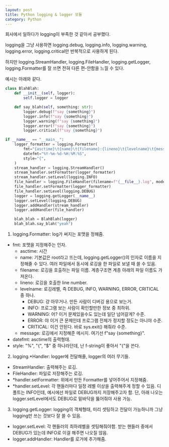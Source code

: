 ```yaml
---
layout: post
title: Python logging & logger 모듈
category: Python
---
```


회사에서 일하다가 logging이 부족한 것 같아서 공부했다.

logging을 그냥 사용하면 logging.debug, logging.info, logging.warning, logging.error, logging.critical만 반복적으로 사용하게 된다.

하지만 logging.StreamHandler, logging.FileHandler, logging.getLogger, logging.Formatter를 잘 쓰면 전혀 다른 편-안함을 느낄 수 있다.

예시는 아래와 같다.

<!--description-->

```python
class BlahBlah:
    def __init__(self, logger):
        self.logger = logger

    def say_blah(self, something: str):
        logger.debug(f"say {something}")
        logger.info(f"say {something}")
        logger.warning(f"say {something}")
        logger.error(f"say {something}")
        logger.critical(f"say {something}")

if __name__ == "__main__":
    logger_formatter = logging.Formatter(
        fmt="{asctime}\t{name}\t{filename}:{lineno}\t{levelname}\t{message}",
        datefmt="%Y-%m-%d-%H:%M:%S",
        style="{",
    )
    stream_handler = logging.StreamHandler()
    stream_handler.setFormatter(logger_formatter)
    stream_handler.setLevel(logging.INFO)
    file_handler = logging.FileHandler(filename=f"{__file__}.log", mode="w")
    file_handler.setFormatter(logger_formatter)
    file_handler.setLevel(logging.DEBUG)
    logger = logging.getLogger(__name__)
    logger.setLevel(logging.DEBUG)
    logger.addHandler(stream_handler)
    logger.addHandler(file_handler)

    blah_blah = BlahBlah(logger)
    blah_blah.say_blah("yeah")
```

1. logging.Formatter: log가 써지는 포맷을 정해줌.
  - fmt: 포맷을 지정해주는 인자.
    - asctime: 시간
    - name: 기본값은 root라고 뜨는데, logging.getLogger()의 인자로 이름을 지정해줄 수 있다. 여러 파일에서 동시에 로깅을 한 파일로 보낼 때 쓸 수 있음.
    - filename: 로깅을 호출하는 파일 이름. 계층구조면 계층 아래의 파일 이름도 가져온다.
    - lineno: 로깅을 호출한 line number.
    - levelname: 로깅레벨, 즉 DEBUG, INFO, WARNING, ERROR, CRITICAL 중 하나.
      - DEBUG: 걍 아무거나. 만든 사람이 디버깅 용으로 보는거.
      - INFO: 프로그램 보는 사람이 확인할만한 정보 중 최하위.
      - WARNING: 어? 이거 문제있을수도 있는데 일단 넘어갈게? 수준.
      - ERROR: 야 이거 큰 문제인데 프로그램 전체가 정지할 정도는 아니야 수준.
      - CRITICAL: 이건 안된다. 바로 sys.exit() 해줘라 수준.
    - message: 로깅에서 지정해준 메시지. 여기선 f"say {something}".
  - datefmt: asctime의 출력형태.
  - style: "%", "{", "$" 중 하나라던데, 난 f-string이 좋아서 "{"을 쓴다.
2. logging.*Handler: logger에 전달해줄, logger의 여러 무기들.
  - StreamHandler: 출력해주는 로깅.
  - FileHandler: 파일로 저장해주는 로깅.
  - *handler.setFormatter: 위에서 만든 Formatter를 넣어주어서 지정해줌.
  - *handler.setLevel: 각 핸들러마다 일정 레벨 이상을 출력해주게 정할 수 있음.
  디폴트는 INFO인데, 예시에선 파일로 DEBUG까지 저장해주고자 함.
  단, 아래 나오는 logger.setLevel에서도 DEBUG로 밑바닥을 뚫어줘야 사용 가능.
3. logging.getLogger: logging의 객체형태, 미리 셋팅하고 전달이 가능하니까 그냥 logging만 쓰는 것보다 잘 쓸 수 있음.
  - logger.setLevel: 각 핸들러의 최하레벨을 셋팅해줘야함. 받는 핸들러 중에서 DEBUG가 있는데 INFO로 이걸 해주면 나오질 않음.
  - logger.addHandler: Handler를 로거에 추가해줌.
 